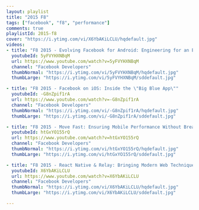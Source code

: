 ```yaml
---
layout: playlist
title: "2015 F8"
tags: ["facebook", "f8", "performance"]
comments: true
playlistId: 2015-f8
cover: "https://i.ytimg.com/vi/X6YbAKiLCLU/hqdefault.jpg"
videos:
- title: "F8 2015 - Evolving Facebook for Android: Engineering for an Ever-Changing Mobile World"
  youtubeId: 5yFVYHXNBqM
  url: https://www.youtube.com/watch?v=5yFVYHXNBqM
  channel: "Facebook Developers"
  thumbNormal: "https://i.ytimg.com/vi/5yFVYHXNBqM/hqdefault.jpg"
  thumbLarge: "https://i.ytimg.com/vi/5yFVYHXNBqM/sddefault.jpg"

- title: "F8 2015 - Facebook on iOS: Inside the \"Big Blue App\""
  youtubeId: -G8nZpif1rA
  url: https://www.youtube.com/watch?v=-G8nZpif1rA
  channel: "Facebook Developers"
  thumbNormal: "https://i.ytimg.com/vi/-G8nZpif1rA/hqdefault.jpg"
  thumbLarge: "https://i.ytimg.com/vi/-G8nZpif1rA/sddefault.jpg"

- title: "F8 2015 - Move Fast: Ensuring Mobile Performance Without Breaking Things"
  youtubeId: htGxYO155rQ
  url: https://www.youtube.com/watch?v=htGxYO155rQ
  channel: "Facebook Developers"
  thumbNormal: "https://i.ytimg.com/vi/htGxYO155rQ/hqdefault.jpg"
  thumbLarge: "https://i.ytimg.com/vi/htGxYO155rQ/sddefault.jpg"

- title: "F8 2015 - React Native & Relay: Bringing Modern Web Techniques to Mobile"
  youtubeId: X6YbAKiLCLU
  url: https://www.youtube.com/watch?v=X6YbAKiLCLU
  channel: "Facebook Developers"
  thumbNormal: "https://i.ytimg.com/vi/X6YbAKiLCLU/hqdefault.jpg"
  thumbLarge: "https://i.ytimg.com/vi/X6YbAKiLCLU/sddefault.jpg"

---
```



